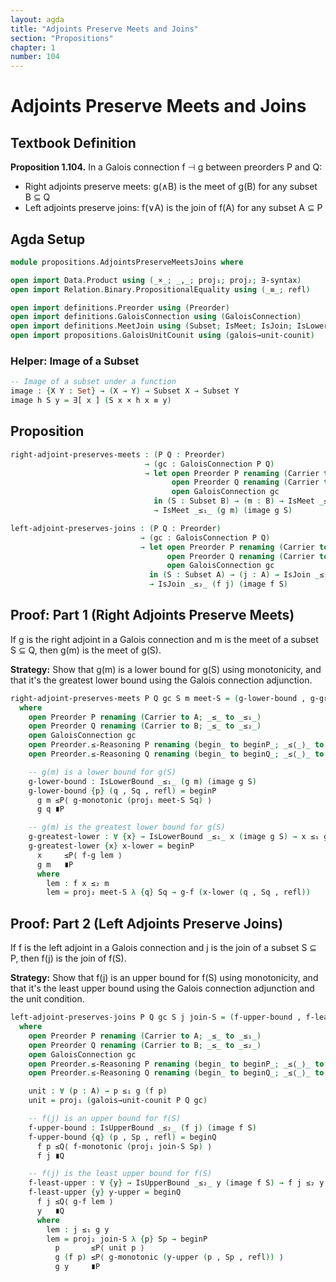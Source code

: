 ```yaml
---
layout: agda
title: "Adjoints Preserve Meets and Joins"
section: "Propositions"
chapter: 1
number: 104
---
```


# Adjoints Preserve Meets and Joins

## Textbook Definition

**Proposition 1.104.** In a Galois connection f ⊣ g between preorders P and Q:
- Right adjoints preserve meets: g(∧B) is the meet of g(B) for any subset B ⊆ Q
- Left adjoints preserve joins: f(∨A) is the join of f(A) for any subset A ⊆ P

## Agda Setup

```agda
module propositions.AdjointsPreserveMeetsJoins where

open import Data.Product using (_×_; _,_; proj₁; proj₂; ∃-syntax)
open import Relation.Binary.PropositionalEquality using (_≡_; refl)

open import definitions.Preorder using (Preorder)
open import definitions.GaloisConnection using (GaloisConnection)
open import definitions.MeetJoin using (Subset; IsMeet; IsJoin; IsLowerBound; IsUpperBound)
open import propositions.GaloisUnitCounit using (galois→unit-counit)
```

### Helper: Image of a Subset

```agda
-- Image of a subset under a function
image : {X Y : Set} → (X → Y) → Subset X → Subset Y
image h S y = ∃[ x ] (S x × h x ≡ y)
```

## Proposition

```agda
right-adjoint-preserves-meets : (P Q : Preorder)
                              → (gc : GaloisConnection P Q)
                              → let open Preorder P renaming (Carrier to A; _≤_ to _≤₁_)
                                    open Preorder Q renaming (Carrier to B; _≤_ to _≤₂_)
                                    open GaloisConnection gc
                                in (S : Subset B) → (m : B) → IsMeet _≤₂_ m S
                                → IsMeet _≤₁_ (g m) (image g S)

left-adjoint-preserves-joins : (P Q : Preorder)
                             → (gc : GaloisConnection P Q)
                             → let open Preorder P renaming (Carrier to A; _≤_ to _≤₁_)
                                   open Preorder Q renaming (Carrier to B; _≤_ to _≤₂_)
                                   open GaloisConnection gc
                               in (S : Subset A) → (j : A) → IsJoin _≤₁_ j S
                               → IsJoin _≤₂_ (f j) (image f S)
```

## Proof: Part 1 (Right Adjoints Preserve Meets)

If g is the right adjoint in a Galois connection and m is the meet of a subset S ⊆ Q, then g(m) is the meet of g(S).

**Strategy:** Show that g(m) is a lower bound for g(S) using monotonicity, and that it's the greatest lower bound using the Galois connection adjunction.

```agda
right-adjoint-preserves-meets P Q gc S m meet-S = (g-lower-bound , g-greatest-lower)
  where
    open Preorder P renaming (Carrier to A; _≤_ to _≤₁_)
    open Preorder Q renaming (Carrier to B; _≤_ to _≤₂_)
    open GaloisConnection gc
    open Preorder.≤-Reasoning P renaming (begin_ to beginP_; _≤⟨_⟩_ to _≤P⟨_⟩_; _∎ to _∎P)
    open Preorder.≤-Reasoning Q renaming (begin_ to beginQ_; _≤⟨_⟩_ to _≤Q⟨_⟩_; _∎ to _∎Q)

    -- g(m) is a lower bound for g(S)
    g-lower-bound : IsLowerBound _≤₁_ (g m) (image g S)
    g-lower-bound {p} (q , Sq , refl) = beginP
      g m ≤P⟨ g-monotonic (proj₁ meet-S Sq) ⟩
      g q ∎P

    -- g(m) is the greatest lower bound for g(S)
    g-greatest-lower : ∀ {x} → IsLowerBound _≤₁_ x (image g S) → x ≤₁ g m
    g-greatest-lower {x} x-lower = beginP
      x     ≤P⟨ f-g lem ⟩
      g m   ∎P
      where
        lem : f x ≤₂ m
        lem = proj₂ meet-S λ {q} Sq → g-f (x-lower (q , Sq , refl))
```

## Proof: Part 2 (Left Adjoints Preserve Joins)

If f is the left adjoint in a Galois connection and j is the join of a subset S ⊆ P, then f(j) is the join of f(S).

**Strategy:** Show that f(j) is an upper bound for f(S) using monotonicity, and that it's the least upper bound using the Galois connection adjunction and the unit condition.

```agda
left-adjoint-preserves-joins P Q gc S j join-S = (f-upper-bound , f-least-upper)
  where
    open Preorder P renaming (Carrier to A; _≤_ to _≤₁_)
    open Preorder Q renaming (Carrier to B; _≤_ to _≤₂_)
    open GaloisConnection gc
    open Preorder.≤-Reasoning P renaming (begin_ to beginP_; _≤⟨_⟩_ to _≤P⟨_⟩_; _∎ to _∎P)
    open Preorder.≤-Reasoning Q renaming (begin_ to beginQ_; _≤⟨_⟩_ to _≤Q⟨_⟩_; _∎ to _∎Q)

    unit : ∀ (p : A) → p ≤₁ g (f p)
    unit = proj₁ (galois→unit-counit P Q gc)

    -- f(j) is an upper bound for f(S)
    f-upper-bound : IsUpperBound _≤₂_ (f j) (image f S)
    f-upper-bound {q} (p , Sp , refl) = beginQ
      f p ≤Q⟨ f-monotonic (proj₁ join-S Sp) ⟩
      f j ∎Q

    -- f(j) is the least upper bound for f(S)
    f-least-upper : ∀ {y} → IsUpperBound _≤₂_ y (image f S) → f j ≤₂ y
    f-least-upper {y} y-upper = beginQ
      f j ≤Q⟨ g-f lem ⟩
      y   ∎Q
      where
        lem : j ≤₁ g y
        lem = proj₂ join-S λ {p} Sp → beginP
          p       ≤P⟨ unit p ⟩
          g (f p) ≤P⟨ g-monotonic (y-upper (p , Sp , refl)) ⟩
          g y     ∎P
```
